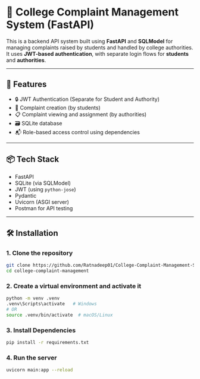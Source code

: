 # 🏫 College Complaint Management System (FastAPI)

This is a backend API system built using **FastAPI** and **SQLModel** for managing complaints raised by students and handled by college authorities. It uses **JWT-based authentication**, with separate login flows for **students** and **authorities**.

---

## 🚀 Features

- 🔒 JWT Authentication (Separate for Student and Authority)
- 📝 Complaint creation (by students)
- 📋 Complaint viewing and assignment (by authorities)
- 🗃️ SQLite database
- 📬 Role-based access control using dependencies

---

## 📦 Tech Stack

- FastAPI
- SQLite (via SQLModel)
- JWT (using `python-jose`)
- Pydantic
- Uvicorn (ASGI server)
- Postman for API testing

---

## 🛠️ Installation

### 1. Clone the repository
```bash
git clone https://github.com/Ratnadeep01/College-Complaint-Management-System-FastAPI-.git
cd college-complaint-management
```
### 2. Create a virtual environment and activate it
```bash
python -m venv .venv
.venv\Scripts\activate   # Windows
# OR
source .venv/bin/activate  # macOS/Linux
```
### 3. Install Dependencies
```bash
pip install -r requirements.txt
```
### 4. Run the server
```bash
uvicorn main:app --reload
```

